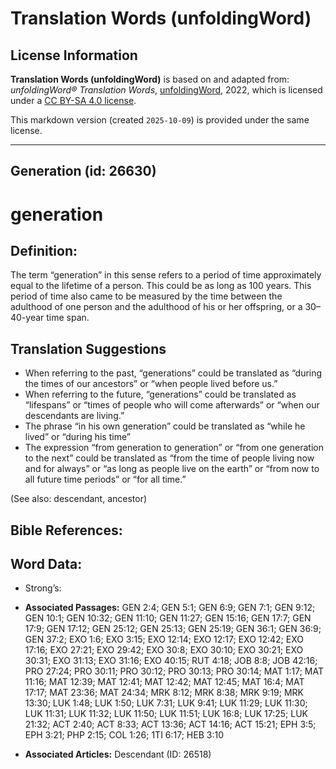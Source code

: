 # Translation Words (unfoldingWord)

## License Information

**Translation Words (unfoldingWord)** is based on and adapted from: _unfoldingWord® Translation Words_, [unfoldingWord](https://unfoldingword.org/utw), 2022, which is licensed under a [CC BY-SA 4.0 license](https://creativecommons.org/licenses/by-sa/4.0/legalcode.en).

This markdown version (created `2025-10-09`) is provided under the same license.



--------------------------------

## Generation (id: 26630)

generation
==========

Definition:
-----------

The term “generation” in this sense refers to a period of time approximately equal to the lifetime of a person. This could be as long as 100 years. This period of time also came to be measured by the time between the adulthood of one person and the adulthood of his or her offspring, or a 30–40\-year time span.

Translation Suggestions
-----------------------

* When referring to the past, “generations” could be translated as “during the times of our ancestors” or “when people lived before us.”
* When referring to the future, “generations” could be translated as “lifespans” or “times of people who will come afterwards” or “when our descendants are living.”
* The phrase “in his own generation” could be translated as “while he lived” or “during his time”
* The expression “from generation to generation” or “from one generation to the next” could be translated as “from the time of people living now and for always” or “as long as people live on the earth” or “from now to all future time periods” or “for all time.”

(See also: descendant, ancestor)

Bible References:
-----------------

Word Data:
----------

* Strong’s:

* **Associated Passages:** GEN 2:4; GEN 5:1; GEN 6:9; GEN 7:1; GEN 9:12; GEN 10:1; GEN 10:32; GEN 11:10; GEN 11:27; GEN 15:16; GEN 17:7; GEN 17:9; GEN 17:12; GEN 25:12; GEN 25:13; GEN 25:19; GEN 36:1; GEN 36:9; GEN 37:2; EXO 1:6; EXO 3:15; EXO 12:14; EXO 12:17; EXO 12:42; EXO 17:16; EXO 27:21; EXO 29:42; EXO 30:8; EXO 30:10; EXO 30:21; EXO 30:31; EXO 31:13; EXO 31:16; EXO 40:15; RUT 4:18; JOB 8:8; JOB 42:16; PRO 27:24; PRO 30:11; PRO 30:12; PRO 30:13; PRO 30:14; MAT 1:17; MAT 11:16; MAT 12:39; MAT 12:41; MAT 12:42; MAT 12:45; MAT 16:4; MAT 17:17; MAT 23:36; MAT 24:34; MRK 8:12; MRK 8:38; MRK 9:19; MRK 13:30; LUK 1:48; LUK 1:50; LUK 7:31; LUK 9:41; LUK 11:29; LUK 11:30; LUK 11:31; LUK 11:32; LUK 11:50; LUK 11:51; LUK 16:8; LUK 17:25; LUK 21:32; ACT 2:40; ACT 8:33; ACT 13:36; ACT 14:16; ACT 15:21; EPH 3:5; EPH 3:21; PHP 2:15; COL 1:26; 1TI 6:17; HEB 3:10
* **Associated Articles:** Descendant (ID: 26518)

